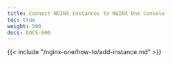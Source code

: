 ```yaml
---
title: Connect NGINX instances to NGINX One Console
toc: true
weight: 500
docs: DOCS-000
---
```


{{< include "/nginx-one/how-to/add-instance.md" >}}